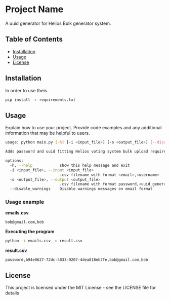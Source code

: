 # Project Name

A uuid generator for Helios Bulk generator system.

## Table of Contents

- [Installation](#installation)
- [Usage](#usage)
- [License](#license)

## Installation

In order to use theis
```bash
pip install -r requirements.txt
```
## Usage
Explain how to use your project. Provide code examples and any additional information that may be helpful to users.

```bash
usage: python main.py [-h] [-i <input_file>] [-o <output_file>] [--disable_warnings]

Adds password and uuid fitting Helios voting system bulk upload requirements.

options:
  -h, --help            show this help message and exit
  -i <input_file>, --input <input_file>
                        .csv filename with format <email>,<username>
  -o <output_file>, --output <output_file>
                        .csv filename with format password,<uuid_generated>,<email>,<username>
  --disable_warnings    Disable warnings messages on email format
```

### Usage example
**emails.csv**
```
bob@gmail.com,bob
```
**Executing the program**
```bash
python -i emails.csv -o result.csv
```
**result.csv**
```
password,b94e0627-72dc-4833-9207-4dea818eb7fe,bob@gmail.com,bob
```
## License
This project is licensed under the MIT License - see the LICENSE file for details
